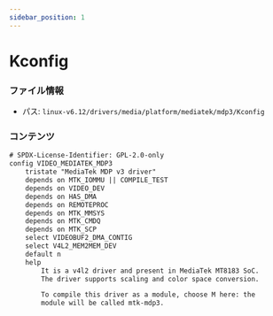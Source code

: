 ```yaml
---
sidebar_position: 1
---
```

# Kconfig

### ファイル情報

- パス: `linux-v6.12/drivers/media/platform/mediatek/mdp3/Kconfig`

### コンテンツ

```txt
# SPDX-License-Identifier: GPL-2.0-only
config VIDEO_MEDIATEK_MDP3
	tristate "MediaTek MDP v3 driver"
	depends on MTK_IOMMU || COMPILE_TEST
	depends on VIDEO_DEV
	depends on HAS_DMA
	depends on REMOTEPROC
	depends on MTK_MMSYS
	depends on MTK_CMDQ
	depends on MTK_SCP
	select VIDEOBUF2_DMA_CONTIG
	select V4L2_MEM2MEM_DEV
	default n
	help
	    It is a v4l2 driver and present in MediaTek MT8183 SoC.
	    The driver supports scaling and color space conversion.

	    To compile this driver as a module, choose M here: the
	    module will be called mtk-mdp3.

```
